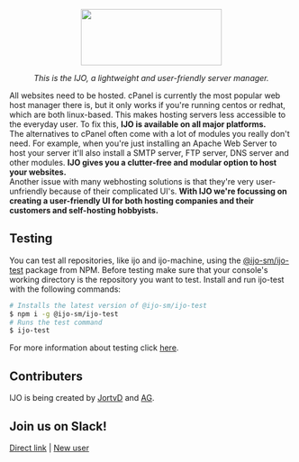 <p align="center">
	<img height="100" width="250" src="https://i.imgur.com/TJ60yFz.png">
	<p align="center"><i>This is the IJO, a lightweight and user-friendly server manager.</i></p>
</p>

All websites need to be hosted. cPanel is currently the most popular web host manager there is, but it only works if you're running centos or redhat, which are both linux-based. This makes hosting servers less accessible to the everyday user. To fix this, **IJO is available on all major platforms.**<br>
The alternatives to cPanel often come with a lot of modules you really don't need. For example, when you're just installing an Apache Web Server to host your server it'll also install a SMTP server, FTP server, DNS server and other modules. **IJO gives you a clutter-free and modular option to host your websites.**<br>
Another issue with many webhosting solutions is that they're very user-unfriendly because of their complicated UI's. **With IJO we're focussing on creating a user-friendly UI for both hosting companies and their customers and self-hosting hobbyists.**

## Testing
You can test all repositories, like ijo and ijo-machine, using the [@ijo-sm/ijo-test](https://www.npmjs.com/package/@ijo-sm/ijo-test) package from NPM. Before testing make sure that your console's working directory is the repository you want to test. Install and run ijo-test with the following commands:
```bash
# Installs the latest version of @ijo-sm/ijo-test
$ npm i -g @ijo-sm/ijo-test
# Runs the test command
$ ijo-test
```
For more information about testing click [here](https://github.com/ijo-sm/ijo-test).

## Contributers
IJO is being created by [JortvD]() and [AG]().

## Join us on Slack!
[Direct link](https://ijo-sm.slack.com) | [New user](https://join.slack.com/t/ijo-sm/shared_invite/enQtNDE2MTc0MjIxNTU4LWI2MzlkODM2MThlMDY5YWU3MjBjMzRiNDVkYjM1NjgwNWQyZDA4ZDViNGVhM2Y2NmUzNjQ2OTU5NTRhMzExNmI)<br>